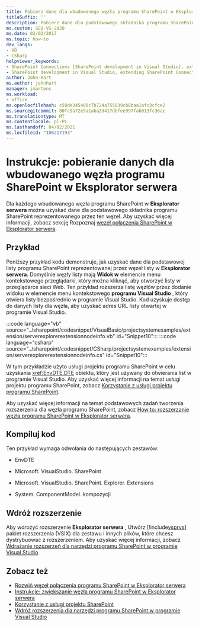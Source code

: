 ```yaml
---
title: Pobierz dane dla wbudowanego węzła programu SharePoint w Eksplorator serwera
titleSuffix: ''
description: Pobierz dane dla podstawowego składnika programu SharePoint wbudowanego węzła programu SharePoint w oknie Eksplorator serwera programu Visual Studio.
ms.custom: SEO-VS-2020
ms.date: 02/02/2017
ms.topic: how-to
dev_langs:
- VB
- CSharp
helpviewer_keywords:
- SharePoint Connections [SharePoint development in Visual Studio], extending a node
- SharePoint development in Visual Studio, extending SharePoint Connections node in Server Explorer
author: John-Hart
ms.author: johnhart
manager: jmartens
ms.workload:
- office
ms.openlocfilehash: c58de345400c7b724a755839cb8baa1afc3cfce2
ms.sourcegitcommit: 80fc9a72e9a1aba2d417dbfee997fab013fc36ac
ms.translationtype: MT
ms.contentlocale: pl-PL
ms.lasthandoff: 04/02/2021
ms.locfileid: "106217193"
---
```

# <a name="how-to-get-data-for-a-built-in-sharepoint-node-in-server-explorer"></a>Instrukcje: pobieranie danych dla wbudowanego węzła programu SharePoint w Eksplorator serwera
  Dla każdego wbudowanego węzła programu SharePoint w **Eksplorator serwera** można uzyskać dane dla podstawowego składnika programu SharePoint reprezentowanego przez ten węzeł. Aby uzyskać więcej informacji, zobacz sekcję Rozpoznaj [węzeł połączenia SharePoint w Eksplorator serwera](../sharepoint/extending-the-sharepoint-connections-node-in-server-explorer.md).

## <a name="example"></a>Przykład
 Poniższy przykład kodu demonstruje, jak uzyskać dane dla podstawowej listy programu SharePoint reprezentowanej przez węzeł listy w **Eksplorator serwera**. Domyślnie węzły listy mają **Widok w** elemencie menu kontekstowego przeglądarki, który można kliknąć, aby otworzyć listy w przeglądarce sieci Web. Ten przykład rozszerza listę węzłów przez dodanie widoku w elemencie menu kontekstowego **programu Visual Studio** , który otwiera listy bezpośrednio w programie Visual Studio. Kod uzyskuje dostęp do danych listy dla węzła, aby uzyskać adres URL listy otwartej w programie Visual Studio.

 :::code language="vb" source="../sharepoint/codesnippet/VisualBasic/projectsystemexamples/extension/serverexplorerextensionnodeinfo.vb" id="Snippet10":::
 :::code language="csharp" source="../sharepoint/codesnippet/CSharp/projectsystemexamples/extension/serverexplorerextensionnodeinfo.cs" id="Snippet10":::

 W tym przykładzie użyto usługi projektu programu SharePoint w celu uzyskania <xref:EnvDTE.DTE> obiektu, który jest używany do otwierania list w programie Visual Studio. Aby uzyskać więcej informacji na temat usługi projektu programu SharePoint, zobacz [Korzystanie z usługi projektu programu SharePoint](../sharepoint/using-the-sharepoint-project-service.md).

 Aby uzyskać więcej informacji na temat podstawowych zadań tworzenia rozszerzenia dla węzła programu SharePoint, zobacz [How to: rozszerzanie węzła programu SharePoint w Eksplorator serwera](../sharepoint/how-to-extend-a-sharepoint-node-in-server-explorer.md).

## <a name="compile-the-code"></a>Kompiluj kod
 Ten przykład wymaga odwołania do następujących zestawów:

- EnvDTE

- Microsoft. VisualStudio. SharePoint

- Microsoft. VisualStudio. SharePoint. Explorer. Extensions

- System. ComponentModel. kompozycji

## <a name="deploy-the-extension"></a>Wdróż rozszerzenie
 Aby wdrożyć rozszerzenie **Eksplorator serwera** , Utwórz [!include[vsprvs](../sharepoint/includes/vsprvs-md.md)] pakiet rozszerzenia (VSIX) dla zestawu i innych plików, które chcesz dystrybuować z rozszerzeniem. Aby uzyskać więcej informacji, zobacz [Wdrażanie rozszerzeń dla narzędzi programu SharePoint w programie Visual Studio](../sharepoint/deploying-extensions-for-the-sharepoint-tools-in-visual-studio.md).

## <a name="see-also"></a>Zobacz też
- [Rozwiń węzeł połączenia programu SharePoint w Eksplorator serwera](../sharepoint/extending-the-sharepoint-connections-node-in-server-explorer.md)
- [Instrukcje: zwiększanie węzła programu SharePoint w Eksplorator serwera](../sharepoint/how-to-extend-a-sharepoint-node-in-server-explorer.md)
- [Korzystanie z usługi projektu SharePoint](../sharepoint/using-the-sharepoint-project-service.md)
- [Wdróż rozszerzenia dla narzędzi programu SharePoint w programie Visual Studio](../sharepoint/deploying-extensions-for-the-sharepoint-tools-in-visual-studio.md)
